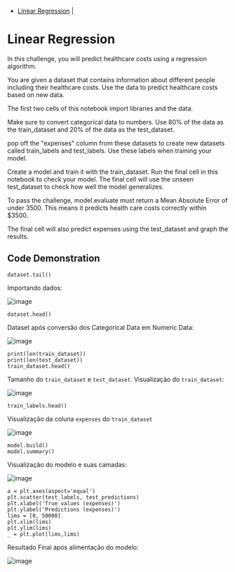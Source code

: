 
- [Linear Regression](#Linear-Regression) |


# Linear Regression

In this challenge, you will predict healthcare costs using a regression algorithm.

You are given a dataset that contains information about different people including their healthcare costs. Use the data to predict healthcare costs based on new data.

The first two cells of this notebook import libraries and the data.

Make sure to convert categorical data to numbers. Use 80% of the data as the train_dataset and 20% of the data as the test_dataset.

pop off the "expenses" column from these datasets to create new datasets called train_labels and test_labels. Use these labels when training your model.

Create a model and train it with the train_dataset. Run the final cell in this notebook to check your model. The final cell will use the unseen test_dataset to check how well the model generalizes.

To pass the challenge, model.evaluate must return a Mean Absolute Error of under 3500. This means it predicts health care costs correctly within $3500.

The final cell will also predict expenses using the test_dataset and graph the results.




## Code Demonstration

```
dataset.tail()
```
Importando dados:  

![image](https://github.com/Henriquevv/machine-learning/assets/71598959/63254540-b438-48f4-9c02-22bcc9b53b5a)


```
dataset.head()
```
Dataset após conversão dos Categorical Data em Numeric Data:  

![image](https://github.com/Henriquevv/machine-learning/assets/71598959/7cd347a8-a4ca-47b7-81e6-d7d90e508c28)


```
print(len(train_dataset))
print(len(test_dataset))
train_dataset.head()
```
Tamanho do ```train_dataset``` e ```test_dataset```. Visualização do ```train_dataset```:  

![image](https://github.com/Henriquevv/machine-learning/assets/71598959/b7e5ca9e-da52-49da-a450-037463bc1dbf)


```
train_labels.head()
```
Visualização da coluna ```expenses``` do ```train_dataset```  

![image](https://github.com/Henriquevv/machine-learning/assets/71598959/096c26a5-7c15-41df-b98f-a5e45d09303c)


```
model.build()
model.summary()
```
Visualização do modelo e suas camadas:  

![image](https://github.com/Henriquevv/machine-learning/assets/71598959/fda193dc-0893-4805-908b-ecea89f3f545)


```
a = plt.axes(aspect='equal')
plt.scatter(test_labels, test_predictions)
plt.xlabel('True values (expenses)')
plt.ylabel('Predictions (expenses)')
lims = [0, 50000]
plt.xlim(lims)
plt.ylim(lims)
_ = plt.plot(lims,lims)
```
Resultado Final após alimentação do modelo:  

![image](https://github.com/Henriquevv/machine-learning/assets/71598959/9bb3ee4c-e25c-4e80-b991-6db477ffe7bc)

